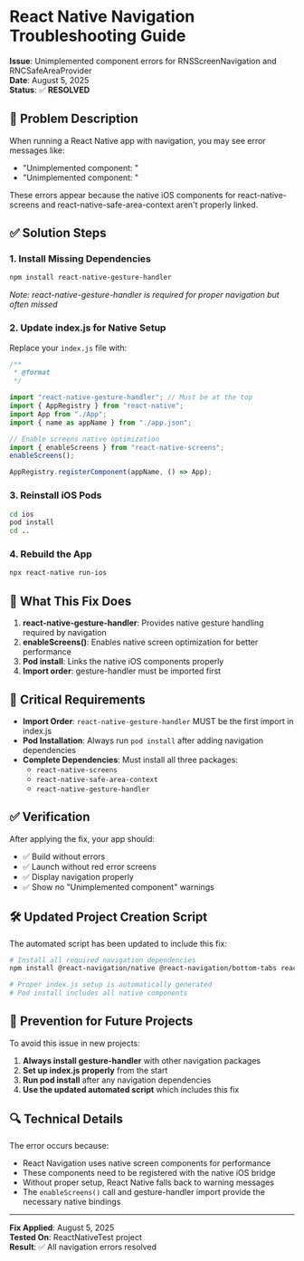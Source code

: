 # React Native Navigation Troubleshooting Guide

**Issue**: Unimplemented component errors for RNSScreenNavigation and
RNCSafeAreaProvider\
**Date**: August 5, 2025\
**Status**: ✅ **RESOLVED**

## 🚨 Problem Description

When running a React Native app with navigation, you may see error messages
like:

- "Unimplemented component: <RNSScreenNavigation>"
- "Unimplemented component: <RNCSafeAreaProvider>"

These errors appear because the native iOS components for react-native-screens
and react-native-safe-area-context aren't properly linked.

## ✅ Solution Steps

### 1. Install Missing Dependencies

```bash
npm install react-native-gesture-handler
```

_Note: react-native-gesture-handler is required for proper navigation but often
missed_

### 2. Update index.js for Native Setup

Replace your `index.js` file with:

```javascript
/**
 * @format
 */

import "react-native-gesture-handler"; // Must be at the top
import { AppRegistry } from "react-native";
import App from "./App";
import { name as appName } from "./app.json";

// Enable screens native optimization
import { enableScreens } from "react-native-screens";
enableScreens();

AppRegistry.registerComponent(appName, () => App);
```

### 3. Reinstall iOS Pods

```bash
cd ios
pod install
cd ..
```

### 4. Rebuild the App

```bash
npx react-native run-ios
```

## 🔧 What This Fix Does

1. **react-native-gesture-handler**: Provides native gesture handling required
   by navigation
2. **enableScreens()**: Enables native screen optimization for better
   performance
3. **Pod install**: Links the native iOS components properly
4. **Import order**: gesture-handler must be imported first

## 🚨 Critical Requirements

- **Import Order**: `react-native-gesture-handler` MUST be the first import in
  index.js
- **Pod Installation**: Always run `pod install` after adding navigation
  dependencies
- **Complete Dependencies**: Must install all three packages:
  - `react-native-screens`
  - `react-native-safe-area-context`
  - `react-native-gesture-handler`

## ✅ Verification

After applying the fix, your app should:

- ✅ Build without errors
- ✅ Launch without red error screens
- ✅ Display navigation properly
- ✅ Show no "Unimplemented component" warnings

## 🛠️ Updated Project Creation Script

The automated script has been updated to include this fix:

```bash
# Install all required navigation dependencies
npm install @react-navigation/native @react-navigation/bottom-tabs react-native-screens react-native-safe-area-context react-native-gesture-handler

# Proper index.js setup is automatically generated
# Pod install includes all native components
```

## 📝 Prevention for Future Projects

To avoid this issue in new projects:

1. **Always install gesture-handler** with other navigation packages
2. **Set up index.js properly** from the start
3. **Run pod install** after any navigation dependencies
4. **Use the updated automated script** which includes this fix

## 🔍 Technical Details

The error occurs because:

- React Navigation uses native screen components for performance
- These components need to be registered with the native iOS bridge
- Without proper setup, React Native falls back to warning messages
- The `enableScreens()` call and gesture-handler import provide the necessary
  native bindings

---

**Fix Applied**: August 5, 2025\
**Tested On**: ReactNativeTest project\
**Result**: ✅ All navigation errors resolved
